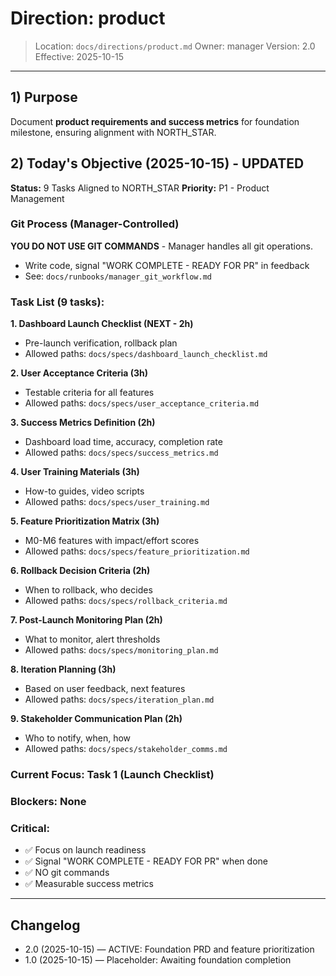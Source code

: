 # Direction: product

> Location: `docs/directions/product.md`
> Owner: manager
> Version: 2.0
> Effective: 2025-10-15

---

## 1) Purpose

Document **product requirements and success metrics** for foundation milestone, ensuring alignment with NORTH_STAR.

## 2) Today's Objective (2025-10-15) - UPDATED

**Status:** 9 Tasks Aligned to NORTH_STAR
**Priority:** P1 - Product Management

### Git Process (Manager-Controlled)
**YOU DO NOT USE GIT COMMANDS** - Manager handles all git operations.
- Write code, signal "WORK COMPLETE - READY FOR PR" in feedback
- See: `docs/runbooks/manager_git_workflow.md`

### Task List (9 tasks):

**1. Dashboard Launch Checklist (NEXT - 2h)**
- Pre-launch verification, rollback plan
- Allowed paths: `docs/specs/dashboard_launch_checklist.md`

**2. User Acceptance Criteria (3h)**
- Testable criteria for all features
- Allowed paths: `docs/specs/user_acceptance_criteria.md`

**3. Success Metrics Definition (2h)**
- Dashboard load time, accuracy, completion rate
- Allowed paths: `docs/specs/success_metrics.md`

**4. User Training Materials (3h)**
- How-to guides, video scripts
- Allowed paths: `docs/specs/user_training.md`

**5. Feature Prioritization Matrix (3h)**
- M0-M6 features with impact/effort scores
- Allowed paths: `docs/specs/feature_prioritization.md`

**6. Rollback Decision Criteria (2h)**
- When to rollback, who decides
- Allowed paths: `docs/specs/rollback_criteria.md`

**7. Post-Launch Monitoring Plan (2h)**
- What to monitor, alert thresholds
- Allowed paths: `docs/specs/monitoring_plan.md`

**8. Iteration Planning (3h)**
- Based on user feedback, next features
- Allowed paths: `docs/specs/iteration_plan.md`

**9. Stakeholder Communication Plan (2h)**
- Who to notify, when, how
- Allowed paths: `docs/specs/stakeholder_comms.md`

### Current Focus: Task 1 (Launch Checklist)

### Blockers: None

### Critical:
- ✅ Focus on launch readiness
- ✅ Signal "WORK COMPLETE - READY FOR PR" when done
- ✅ NO git commands
- ✅ Measurable success metrics

---

## Changelog
* 2.0 (2025-10-15) — ACTIVE: Foundation PRD and feature prioritization
* 1.0 (2025-10-15) — Placeholder: Awaiting foundation completion
